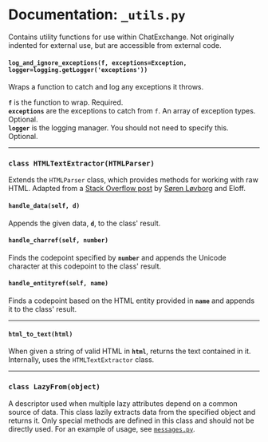 # Documentation: `_utils.py`
Contains utility functions for use within ChatExchange. Not originally indented for external use, but are accessible from external code.

#### `log_and_ignore_exceptions(f, exceptions=Exception, logger=logging.getLogger('exceptions'))`
Wraps a function to catch and log any exceptions it throws.

**`f`** is the function to wrap. Required.  
**`exceptions`** are the exceptions to catch from `f`. An array of exception types. Optional.  
**`logger`** is the logging manager. You should not need to specify this. Optional.

-----

### `class HTMLTextExtractor(HTMLParser)`
Extends the `HTMLParser` class, which provides methods for working with raw HTML. Adapted from a [Stack Overflow post](http://stackoverflow.com/a/7778368) by [Søren Løvborg](http://stackoverflow.com/u/13679) and Eloff.

#### `handle_data(self, d)`
Appends the given data, **`d`**, to the class' result.

#### `handle_charref(self, number)`
Finds the codepoint specified by **`number`** and appends the Unicode character at this codepoint to the class' result.

#### `handle_entityref(self, name)`
Finds a codepoint based on the HTML entity provided in **`name`** and appends it to the class' result.

-----

#### `html_to_text(html)`
When given a string of valid HTML in **`html`**, returns the text contained in it. Internally, uses the `HTMLTextExtractor` class.

-----

### `class LazyFrom(object)`
A descriptor used when multiple lazy attributes depend on a common source of data. This class lazily extracts data from the specified object and returns it. Only special methods are defined in this class and should not be directly used. For an example of usage, see [`messages.py`](https://github.com/Manishearth/ChatExchange/blob/master/chatexchange/messages.py).